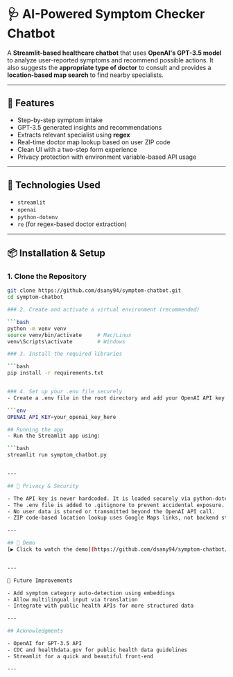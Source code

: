 # 🩺 AI-Powered Symptom Checker Chatbot

A **Streamlit-based healthcare chatbot** that uses **OpenAI's GPT-3.5 model** to analyze user-reported symptoms and recommend possible actions. It also suggests the **appropriate type of doctor** to consult and provides a **location-based map search** to find nearby specialists.

---

## 🚀 Features

- Step-by-step symptom intake
- GPT-3.5 generated insights and recommendations
- Extracts relevant specialist using **regex**
- Real-time doctor map lookup based on user ZIP code
- Clean UI with a two-step form experience
- Privacy protection with environment variable-based API usage

---

## 🧠 Technologies Used

- `streamlit`
- `openai`
- `python-dotenv`
- `re` (for regex-based doctor extraction)

---

## 📦 Installation & Setup

### 1. Clone the Repository

```bash
git clone https://github.com/dsany94/symptom-chatbot.git
cd symptom-chatbot

### 2. Create and activate a virtual environment (recommended)

```bash
python -m venv venv
source venv/bin/activate     # Mac/Linux
venv\Scripts\activate        # Windows

### 3. Install the required libraries

```bash
pip install -r requirements.txt


### 4. Set up your .env file securely
- Create a .env file in the root directory and add your OpenAI API key:

```env
OPENAI_API_KEY=your_openai_key_here

## Running the app
- Run the Streamlit app using:

```bash
streamlit run symptom_chatbot.py


---

## 🔐 Privacy & Security

- The API key is never hardcoded. It is loaded securely via python-dotenv.
- The .env file is added to .gitignore to prevent accidental exposure.
- No user data is stored or transmitted beyond the OpenAI API call.
- ZIP code-based location lookup uses Google Maps links, not backend storage.

---

## 📸 Demo
[▶️ Click to watch the demo](https://github.com/dsany94/symptom-chatbot/blob/main/symptom_checker_demo.mp4)


---

🤖 Future Improvements

- Add symptom category auto-detection using embeddings
- Allow multilingual input via translation
- Integrate with public health APIs for more structured data

---

## Acknowledgments

- OpenAI for GPT-3.5 API
- CDC and healthdata.gov for public health data guidelines
- Streamlit for a quick and beautiful front-end

---



